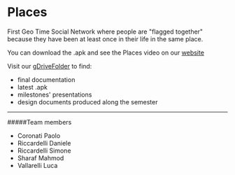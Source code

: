 # Places

First Geo Time Social Network where people are "flagged together" because they have been at least once in their life in the same place.

You can download the .apk and see the Places video on our  [website]

Visit our [gDriveFolder] to find:
* final documentation
* latest .apk
* milestones' presentations
* design documents produced along the semester

----
#####Team members
- Coronati Paolo 
- Riccardelli Daniele
- Riccardelli Simone 
- Sharaf Mahmod
- Vallarelli Luca

[gDriveFolder]:https://drive.google.com/drive/u/0/folders/0B1boWbY-47RQVVU3bTdfX0h3ZU0/0B1boWbY-47RQZVZQdldOMkE2Tnc?ltmpl=drive&usp=gtd&utm_campaign=web&utm_content=gotodrive&utm_medium=button&utm_source=en

[website]:http://placesocial.altervista.org
